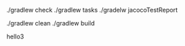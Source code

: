 ./gradlew check
./gradlew tasks
./gradelw jacocoTestReport

./gradlew clean
./gradlew build


hello3